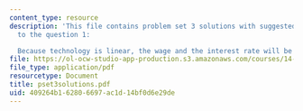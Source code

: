 ```yaml
---
content_type: resource
description: 'This file contains problem set 3 solutions with suggested solutions
  to the question 1:

  Because technology is linear, the wage and the interest rate will be constant.'
file: https://ol-ocw-studio-app-production.s3.amazonaws.com/courses/14-472-public-economics-ii-spring-2004/409264b162806697ac1d14bf0d6e29de_pset3solutions.pdf
file_type: application/pdf
resourcetype: Document
title: pset3solutions.pdf
uid: 409264b1-6280-6697-ac1d-14bf0d6e29de
---
```

